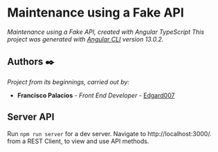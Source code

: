 # Maintenance using a Fake API

_Maintenance using a Fake API, created with Angular TypeScript_
_This project was generated with [Angular CLI](https://github.com/angular/angular-cli) version 13.0.2._

## Authors ✒️

_Project from its beginnings, carried out by:_

- **Francisco Palacios** - _Front End Developer_ - [Edgard007](https://github.com/Edgard007)
##  Server API

Run `npm run server` for a dev server. Navigate to http://localhost:3000/. from a REST Client, to view and use API methods.